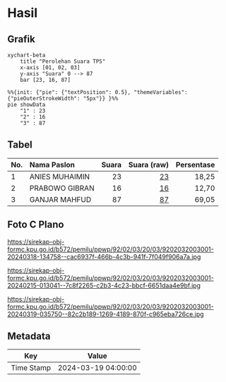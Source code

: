 # Hasil

## Grafik

```mermaid
xychart-beta
    title "Perolehan Suara TPS"
    x-axis [01, 02, 03]
    y-axis "Suara" 0 --> 87
    bar [23, 16, 87]
```

```mermaid
%%{init: {"pie": {"textPosition": 0.5}, "themeVariables": {"pieOuterStrokeWidth": "5px"}} }%%
pie showData
    "1" : 23
    "2" : 16
    "3" : 87
```

## Tabel

| No. | Nama Paslon    | Suara | Suara (raw) | Persentase |
|:--- |:-------------- | -----:| -----------:| ----------:|
| 1   | ANIES MUHAIMIN | 23    | [23][p-1]   | 18,25      |
| 2   | PRABOWO GIBRAN | 16    | [16][p-2]   | 12,70      |
| 3   | GANJAR MAHFUD  | 87    | [87][p-3]   | 69,05      |


[p-1]: https://github.com/gigit-pemilu/pemilu-2024-92-papua-barat/blob/main/pilpres/hitung-suara/sub/92-papua-barat/sub/02-manokwari/sub/03-warmare/sub/2003-hingk/sub/001-tps/sub/paslon-1.txt
[p-2]: https://github.com/gigit-pemilu/pemilu-2024-92-papua-barat/blob/main/pilpres/hitung-suara/sub/92-papua-barat/sub/02-manokwari/sub/03-warmare/sub/2003-hingk/sub/001-tps/sub/paslon-2.txt
[p-3]: https://github.com/gigit-pemilu/pemilu-2024-92-papua-barat/blob/main/pilpres/hitung-suara/sub/92-papua-barat/sub/02-manokwari/sub/03-warmare/sub/2003-hingk/sub/001-tps/sub/paslon-3.txt

## Foto C Plano

https://sirekap-obj-formc.kpu.go.id/b572/pemilu/ppwp/92/02/03/20/03/9202032003001-20240318-134758--cac6937f-466b-4c3b-941f-7f049f906a7a.jpg

https://sirekap-obj-formc.kpu.go.id/b572/pemilu/ppwp/92/02/03/20/03/9202032003001-20240215-013041--7c8f2265-c2b3-4c23-bbcf-6651daa4e9bf.jpg

https://sirekap-obj-formc.kpu.go.id/b572/pemilu/ppwp/92/02/03/20/03/9202032003001-20240319-035750--82c2b189-1269-4189-870f-c965eba726ce.jpg


## Metadata

| Key        | Value               |
| ---------- | ------------------- |
| Time Stamp | 2024-03-19 04:00:00 |



